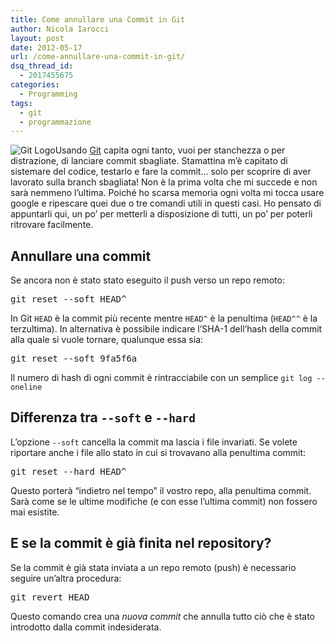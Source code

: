 ```yaml
---
title: Come annullare una Commit in Git
author: Nicola Iarocci
layout: post
date: 2012-05-17
url: /come-annullare-una-commit-in-git/
dsq_thread_id:
  - 2017455675
categories:
  - Programming
tags:
  - git
  - programmazione
---
```

<img class="alignright size-thumbnail wp-image-4967" style="border-style: initial; border-color: initial; border-image: initial; border-width: 0px;" title="Git Logo" src="http://i0.wp.com/nicolaiarocci.com/wp-content/uploads/gitlogo-150x62.png?fit=150%2C62" alt="Git Logo" srcset="images/gitlogo.png?resize=150%2C62 150w, http://i1.wp.com/nicolaiarocci.com/wp-content/uploads/gitlogo.png?resize=300%2C125 300w, http://i1.wp.com/nicolaiarocci.com/wp-content/uploads/gitlogo.png?resize=500%2C208 500w, http://i1.wp.com/nicolaiarocci.com/wp-content/uploads/gitlogo.png?w=910 910w" sizes="(max-width: 150px) 100vw, 150px" data-recalc-dims="1" />Usando <a title="Git" href="http://git-scm.com/" target="_blank">Git</a> capita ogni tanto, vuoi per stanchezza o per distrazione, di lanciare commit sbagliate. Stamattina m&#8217;è capitato di sistemare del codice, testarlo e fare la commit&#8230; solo per scoprire di aver lavorato sulla branch sbagliata! Non è la prima volta che mi succede e non sarà nemmeno l&#8217;ultima. Poiché ho scarsa memoria ogni volta mi tocca usare google e ripescare quei due o tre comandi utili in questi casi. Ho pensato di appuntarli qui, un po&#8217; per metterli a disposizione di tutti, un po&#8217; per poterli ritrovare facilmente. <!--more-->

## Annullare una commit

Se ancora non è stato stato eseguito il push verso un repo remoto:

<pre>git reset --soft HEAD^
</pre>

In Git `HEAD` è la commit più recente mentre `HEAD^` è la penultima (`HEAD^^` è la terzultima). In alternativa è possibile indicare l&#8217;SHA-1 dell&#8217;hash della commit alla quale si vuole tornare, qualunque essa sia:

<pre>git reset --soft 9fa5f6a
</pre>

Il numero di hash di ogni commit è rintracciabile con un semplice `git log --oneline`

## Differenza tra `--soft` e `--hard`

L&#8217;opzione `--soft` cancella la commit ma lascia i file invariati. Se volete riportare anche i file allo stato in cui si trovavano alla penultima commit:

<pre>git reset --hard HEAD^
</pre>

Questo porterà &#8220;indietro nel tempo&#8221; il vostro repo, alla penultima commit. Sarà come se le ultime modifiche (e con esse l&#8217;ultima commit) non fossero mai esistite.

## E se la commit è già finita nel repository?

Se la commit è già stata inviata a un repo remoto (push) è necessario seguire un&#8217;altra procedura:

<pre>git revert HEAD
</pre>

Questo comando crea una _nuova commit_ che annulla tutto ciò che è stato introdotto dalla commit indesiderata.
